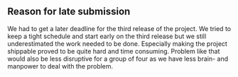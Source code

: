 ## Reason for late submission

We had to get a later deadline for the third release of the project. We tried to keep a tight schedule and start early on the third release but we still underestimated the work needed to be done. 
Especially making the project shippable proved to be quite hard and time consuming. Problem like that would also be less disruptive for a group of four as we have less brain- and manpower to deal with the 
problem. 